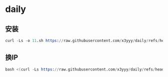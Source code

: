 # daily
## 安装

```s
curl -Ls -o 11.sh https://raw.githubusercontent.com/x3yyy/daily/refs/heads/main/11.sh && bash 11.sh
```
## 换IP

```s
bash <(curl -Ls https://raw.githubusercontent.com/x3yyy/daily/refs/heads/main/ip.sh)
```
